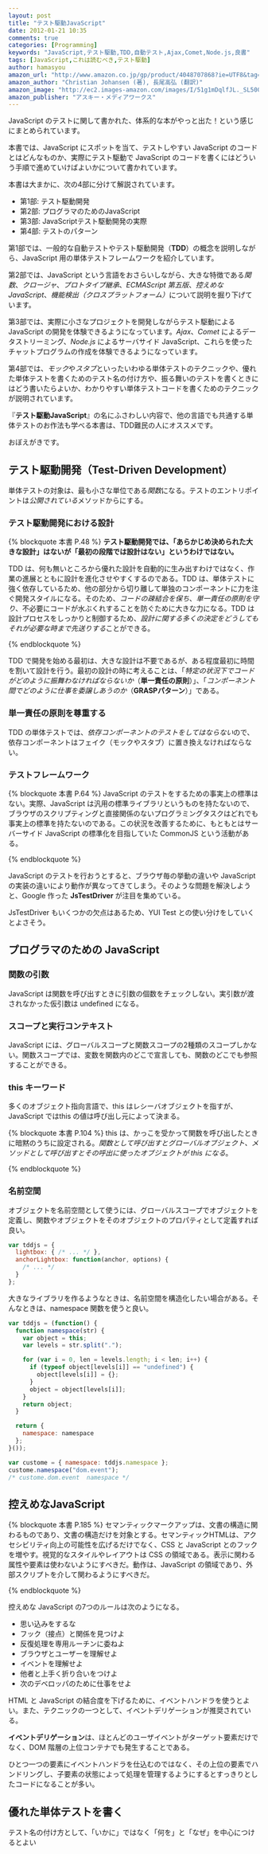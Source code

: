```yaml
---
layout: post
title: "テスト駆動JavaScript"
date: 2012-01-21 10:35
comments: true
categories: [Programming]
keywords: "JavaScript,テスト駆動,TDD,自動テスト,Ajax,Comet,Node.js,良書"
tags: [JavaScript,これは読むべき,テスト駆動]
author: hamasyou
amazon_url: "http://www.amazon.co.jp/gp/product/4048707868?ie=UTF8&tag=sorehabooks-22&linkCode=xm2&camp=247&creativeASIN=4048707868"
amazon_author: "Christian Johansen (著), 長尾高弘 (翻訳)"
amazon_image: "http://ec2.images-amazon.com/images/I/51g1mDqlfJL._SL500_AA300_.jpg"
amazon_publisher: "アスキー・メディアワークス"
---
```


JavaScript のテストに関して書かれた、体系的な本がやっと出た！という感じにまとめられています。

本書では、JavaScript にスポットを当て、テストしやすい JavaScript のコードとはどんなものか、実際にテスト駆動で JavaScript のコードを書くにはどういう手順で進めていけばよいかについて書かれています。

本書は大まかに、次の4部に分けて解説されています。

<ul>
<li>第1部: テスト駆動開発</li>
<li>第2部: プログラマのためのJavaScript</li>
<li>第3部: JavaScriptテスト駆動開発の実際</li>
<li>第4部: テストのパターン</li>
</ul>

第1部では、一般的な自動テストやテスト駆動開発（<strong>TDD</strong>）の概念を説明しながら、JavaScript 用の単体テストフレームワークを紹介しています。

第2部では、JavaScript という言語をおさらいしながら、大きな特徴である<em>関数</em>、<em>クロージャ</em>、<em>プロトタイプ継承</em>、<em>ECMAScript 第五版</em>、<em>控えめなJavaScript</em>、<em>機能検出（クロスプラットフォーム）</em>について説明を掘り下げています。

第3部では、実際に小さなプロジェクトを開発しながらテスト駆動による JavaScript の開発を体験できるようになっています。<em>Ajax</em>、<em>Comet</em> によるデータストリーミング、<em>Node.js</em> によるサーバサイド JavaScript、これらを使ったチャットプログラムの作成を体験できるようになっています。

第4部では、<em>モック</em>や<em>スタブ</em>といったいわゆる単体テストのテクニックや、優れた単体テストを書くためのテスト名の付け方や、振る舞いのテストを書くときにはどう書いたらよいか、わかりやすい単体テストコードを書くためのテクニックが説明されています。

『<strong>テスト駆動JavaScript</strong>』の名にふさわしい内容で、他の言語でも共通する単体テストのお作法も学べる本書は、TDD難民の人にオススメです。

<!-- more -->

おぼえがきです。

<h2>テスト駆動開発（Test-Driven Development）</h2>

単体テストの対象は、最も小さな単位である<em>関数</em>になる。テストのエントリポイントは<em>公開されている</em>メソッドからにする。

<h3>テスト駆動開発における設計</h3>

{% blockquote 本書 P.48 %}
<strong>テスト駆動開発では、「あらかじめ決められた大きな設計」はないが「最初の段階では設計はない」というわけではない。</strong>

TDD は、何も無いところから優れた設計を自動的に生み出すわけではなく、作業の進展とともに設計を進化させやすくするのである。TDD は、単体テストに強く依存しているため、他の部分から切り離して単独のコンポーネントに力を注ぐ開発スタイルになる。そのため、<em>コードの疎結合を保ち</em>、<em>単一責任の原則を守り</em>、不必要にコードが水ぶくれすることを防ぐために大きな力になる。TDD は設計プロセスをしっかりと制御するため、<em>設計に関する多くの決定をどうしてもそれが必要な時まで先送りする</em>ことができる。


{% endblockquote %}

TDD で開発を始める最初は、大きな設計は不要であるが、ある程度最初に時間を割いて設計を行う。最初の設計の時に考えることは、「<em>特定の状況下でコードがどのように振舞わなければならないか</em>（<strong>単一責任の原則</strong>）」、「<em>コンポーネント間でどのように仕事を委譲しあうのか</em>（<strong>GRASPパターン</strong>）」である。

<h3>単一責任の原則を尊重する</h3>

TDD の単体テストでは、<em>依存コンポーネントのテストをしてはならない</em>ので、依存コンポーネントはフェイク（モックやスタブ）に置き換えなければならない。

<h3>テストフレームワーク</h3>

{% blockquote 本書 P.64 %}
JavaScript のテストをするための事実上の標準はない。実際、JavaScript は汎用の標準ライブラリというものを持たないので、ブラウザのスクリプティングと直接関係のないプログラミングタスクはどれでも事実上の標準を持たないのである。この状況を改善するために、もともとはサーバーサイド JavaScript の標準化を目指していた CommonJS という活動がある。


{% endblockquote %}

JavaScript のテストを行おうとすると、ブラウザ毎の挙動の違いや JavaScript の実装の違いにより動作が異なってきてしまう。そのような問題を解決しようと、Google 作った <strong>JsTestDriver</strong> が注目を集めている。

JsTestDriver もいくつかの欠点はあるため、YUI Test との使い分けをしていくとよさそう。

<h2>プログラマのための JavaScript</h2>

<h3>関数の引数</h3>

JavaScript は関数を呼び出すときに引数の個数をチェックしない。実引数が渡されなかった仮引数は undefined になる。

<h3>スコープと実行コンテキスト</h3>

JavaScript には、グローバルスコープと関数スコープの2種類のスコープしかない。関数スコープでは、変数を関数内のどこで宣言しても、関数のどこでも参照することができる。

<h3>this キーワード</h3>

多くのオブジェクト指向言語で、this はレシーバオブジェクトを指すが、JavaScript ではthis の値は呼び出し元によって決まる。

{% blockquote 本書 P.104 %}
this は、かっこを受かって関数を呼び出したときに暗黙のうちに設定される。<em>関数として呼び出すとグローバルオブジェクト、メソッドとして呼び出すとその呼出に使ったオブジェクトが this になる</em>。


{% endblockquote %}

<h3>名前空間</h3>

オブジェクトを名前空間として使うには、グローバルスコープでオブジェクトを定義し、関数やオブジェクトをそのオブジェクトのプロパティとして定義すれば良い。

```javascript
var tddjs = {
  lightbox: { /* ... */ },
  anchorLightbox: function(anchor, options) {
    /* ... */
  }
};
```

大きなライブラリを作るようなときは、名前空間を構造化したい場合がある。そんなときは、namespace 関数を使うと良い。

```javascript
var tddjs = (function() {
  function namespace(str) {
    var object = this;
    var levels = str.split(".");

    for (var i = 0, len = levels.length; i < len; i++) {
      if (typeof object[levels[i]] == "undefined") {
        object[levels[i]] = {};
      }
      object = object[levels[i]];
    }
    return object;
  }

  return {
    namespace: namespace
  };
}());

var custome = { namespace: tddjs.namespace };
custome.namespace("dom.event");
/* custome.dom.event  namespace */
```

<h2>控えめなJavaScript</h2>

{% blockquote 本書 P.185 %}
セマンティックマークアップは、文書の構造に関わるものであり、文書の構造だけを対象とする。セマンティックHTMLは、アクセシビリティ向上の可能性を広げるだけでなく、CSS と JavaScript とのフックを増やす。視覚的なスタイルやレイアウトは CSS の領域である。表示に関わる属性や要素は使わないようにすべきだ。動作は、JavaScript の領域であり、外部スクリプトを介して関わるようにすべきだ。


{% endblockquote %}

控えめな JavaScript の7つのルールは次のようになる。

<ul>
<li>思い込みをするな</li>
<li>フック（接点）と関係を見つけよ</li>
<li>反復処理を専用ルーチンに委ねよ</li>
<li>ブラウザとユーザーを理解せよ</li>
<li>イベントを理解せよ</li>
<li>他者と上手く折り合いをつけよ</li>
<li>次のデベロッパのために仕事をせよ</li>
</ul>

HTML と JavaScript の結合度を下げるために、イベントハンドラを使うとよい。また、テクニックの一つとして、イベントデリゲーションが推奨されている。

<strong>イベントデリゲーション</strong>は、ほとんどのユーザイベントがターゲット要素だけでなく、DOM 階層の上位コンテナでも発生することである。

ひとつ一つの要素にイベントハンドラを仕込むのではなく、その上位の要素でハンドリングし、子要素の状態によって処理を管理するようにするとすっきりとしたコードになることが多い。

<h2>優れた単体テストを書く</h2>

テスト名の付け方として、「いかに」ではなく「何を」と「なぜ」を中心につけるとよい








